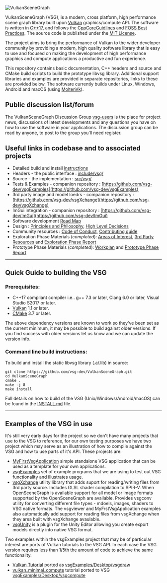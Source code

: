 ![VulkanSceneGraph](https://raw.githubusercontent.com/vsg-dev/VulkanSceneGraph/master/docs/images/VSGlogo.png)

VulkanSceneGraph (VSG), is a modern, cross platform, high performance scene graph library built upon [Vulkan](https://www.khronos.org/vulkan/) graphics/compute API. The software is written in [C++17](https://en.wikipedia.org/wiki/C%2B%2B17), and follows the [CppCoreGuidlines](https://isocpp.github.io/CppCoreGuidelines/CppCoreGuidelines) and [FOSS Best Practices](https://github.com/coreinfrastructure/best-practices-badge/blob/master/doc/criteria.md).  The source code is published under the [MIT License](LICENSE.md).

The project aims to bring the performance of Vulkan to the wider developer community by providing a modern, high quality software library that is easy to use and focused on making the development of high performance graphics and compute applications a productive and fun experience.

This repository contains basic documentation, C++ headers and source and CMake build scripts to build the prototype libvsg library.  Additional support libraries and examples are provided in separate repositories, links to these are provided below.  The software currently builds under Linux, Windows, Android and macOS (using [MoltenVk](https://github.com/KhronosGroup/MoltenVK)).

## Public discussion list/forum
The VulkanSceneGraph Discussion Group [vsg-users](https://groups.google.com/forum/#!forum/vsg-users) is the place for project news, discussions of latest developments and any questions you have on how to use the software in your applications. The discussion group can be read by anyone, to post to the group you'll need register.

## Useful links in codebase and to associated projects
* Detailed build and install [instructions](INSTALL.md)
* Headers - the public interface : [include/vsg/](include/vsg)
* Source - the implementation : [src/vsg/](src/vsg)
* Tests & Examples - companion repository : [https://github.com/vsg-dev/vsgExamples](https://github.com/vsg-dev/vsgExamples)
* 3rd party image and model loedrs - companion repository : [https://github.com/vsg-dev/vsgXchange](https://github.com/vsg-dev/vsgXchange)
* ImGui integration - companion repository : [https://github.com/vsg-dev/ImGui](https://github.com/vsg-dev/ImGui)
* Software development [Road Map](ROADMAP.md)
* Design : [Principles and Philosophy](docs/Design/DesignPrinciplesAndPhilosophy.md),  [High Level Decisions](docs/Design/HighLevelDesignDecisions.md)
* Community resources :  [Code of Conduct](docs/CODE_OF_CONDUCT.md), [Contributing guide](docs/CONTRIBUTING.md)
* Exploration Phase Materials (*completed*): [Areas of Interest](docs/ExplorationPhase/AreasOfInterest.md), [3rd Party Resources](docs/ExplorationPhase/3rdPartyResources.md) and [Exploration Phase Report](docs/ExplorationPhase/VulkanSceneGraphExplorationPhaseReport.md)
* Prototype Phase Materials (*completed*): [Workplan](docs/PrototypePhase/Workplan.md) and [Prototype Phase Report](docs/PrototypePhase/PrototypePhaseReport.md)

---

## Quick Guide to building the VSG

### Prerequisites:
* C++17 compliant compiler i.e.. g++ 7.3 or later, Clang 6.0 or later, Visual Studio S2017 or later.
* [Vulkan](https://vulkan.lunarg.com/) 1.1 or later.
* [CMake](https://www.cmake.org) 3.7 or later.

The above dependency versions are known to work so they've been set as the current minimum, it may be possible to build against older versions.  If you find success with older versions let us know and we can update the version info.

### Command line build instructions:
To build and install the static libvsg library (.a/.lib) in source:

    git clone https://github.com/vsg-dev/VulkanSceneGraph.git
    cd VulkanSceneGraph
    cmake .
    make -j 8
    make install

Full details on how to build of the VSG (Unix/Windows/Android/macOS) can be found in the [INSTALL.md](INSTALL.md) file.

---

## Examples of the VSG in use

It's still very early days for the project so we don't have many projects that use to the VSG to reference, for our own testing purposes we have two project which may serve as an illustration of how to compile against the VSG and how to use parts of it's API.  These projects are:

* [MyFirstVsgApplication](https://github.com/vsg-dev/MyFirstVsgApplication) simple standalone VSG application that can be used as a template for your own applications.
* [vsgExamples](https://github.com/vsg-dev/vsgExamples) set of example programs that we are using to test out VSG functionality and illustrates usage.
* [vsgXchange](https://github.com/vsg-dev/vsgXchange) utility library that adds suport for reading/writing files from 3rd party source.  Includes GLSL shader compilation to SPIR-V.  When OpenSceneGraph is available support for all model or image formats supported by the OpenSceneGraph are available.  Provides vsgconv utility for converting different file types - mdoels, images, shaders to VSG native formats. The vsgviewer and MyFrstVsgApplication examples also automatically add support for reading files from vsgXchange when they area built with vsgXchange avaulable.
* [vsgUnity](https://github.com/vsg-dev/vsgXchange) is a plugin for the Unity Editor allowing you create export models directly into native VSG format.

Two examples within the vsgExamples project that may be of particular interest are ports of Vulkan tutorials to the VSG API.  In each case the VSG version requires less than 1/5th the amount of code to achieve the same functionality.

* [Vulkan Tutorial](https://vulkan-tutorial.com/) ported as [vsgExamples/Desktop/vsgdraw](https://github.com/vsg-dev/vsgExamples/blob/master/Desktop/vsgdraw/)
* [vulkan_minimal_compute](https://github.com/Erkaman/vulkan_minimal_compute) tutorial ported to VSG [vsgExamples/Desktop/vsgcompute](https://github.com/vsg-dev/vsgExamples/blob/master/Desktop/vsgcompute/)

